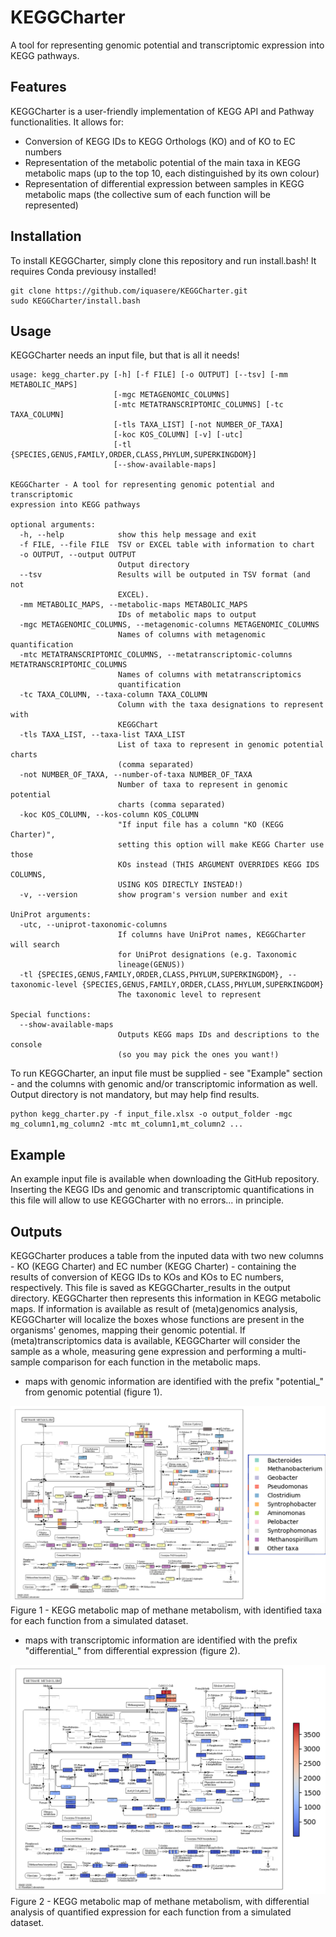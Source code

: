# KEGGCharter

A tool for representing genomic potential and transcriptomic expression into KEGG pathways.

## Features

KEGGCharter is a user-friendly implementation of KEGG API and Pathway functionalities. It allows for:
* Conversion of KEGG IDs to KEGG Orthologs (KO) and of KO to EC numbers
* Representation of the metabolic potential of the main taxa in KEGG metabolic maps (up to the top 10, each distinguished by its own colour)
* Representation of differential expression between samples in KEGG metabolic maps (the collective sum of each function will be represented)

## Installation

To install KEGGCharter, simply clone this repository and run install.bash! It requires Conda previousy installed!
```
git clone https://github.com/iquasere/KEGGCharter.git
sudo KEGGCharter/install.bash
```

## Usage

KEGGCharter needs an input file, but that is all it needs!
```
usage: kegg_charter.py [-h] [-f FILE] [-o OUTPUT] [--tsv] [-mm METABOLIC_MAPS]
                       [-mgc METAGENOMIC_COLUMNS]
                       [-mtc METATRANSCRIPTOMIC_COLUMNS] [-tc TAXA_COLUMN]
                       [-tls TAXA_LIST] [-not NUMBER_OF_TAXA]
                       [-koc KOS_COLUMN] [-v] [-utc]
                       [-tl {SPECIES,GENUS,FAMILY,ORDER,CLASS,PHYLUM,SUPERKINGDOM}]
                       [--show-available-maps]

KEGGCharter - A tool for representing genomic potential and transcriptomic
expression into KEGG pathways

optional arguments:
  -h, --help            show this help message and exit
  -f FILE, --file FILE  TSV or EXCEL table with information to chart
  -o OUTPUT, --output OUTPUT
                        Output directory
  --tsv                 Results will be outputed in TSV format (and not
                        EXCEL).
  -mm METABOLIC_MAPS, --metabolic-maps METABOLIC_MAPS
                        IDs of metabolic maps to output
  -mgc METAGENOMIC_COLUMNS, --metagenomic-columns METAGENOMIC_COLUMNS
                        Names of columns with metagenomic quantification
  -mtc METATRANSCRIPTOMIC_COLUMNS, --metatranscriptomic-columns METATRANSCRIPTOMIC_COLUMNS
                        Names of columns with metatranscriptomics
                        quantification
  -tc TAXA_COLUMN, --taxa-column TAXA_COLUMN
                        Column with the taxa designations to represent with
                        KEGGChart
  -tls TAXA_LIST, --taxa-list TAXA_LIST
                        List of taxa to represent in genomic potential charts
                        (comma separated)
  -not NUMBER_OF_TAXA, --number-of-taxa NUMBER_OF_TAXA
                        Number of taxa to represent in genomic potential
                        charts (comma separated)
  -koc KOS_COLUMN, --kos-column KOS_COLUMN
                        "If input file has a column "KO (KEGG Charter)",
                        setting this option will make KEGG Charter use those
                        KOs instead (THIS ARGUMENT OVERRIDES KEGG IDS COLUMNS,
                        USING KOS DIRECTLY INSTEAD!)
  -v, --version         show program's version number and exit

UniProt arguments:
  -utc, --uniprot-taxonomic-columns
                        If columns have UniProt names, KEGGCharter will search
                        for UniProt designations (e.g. Taxonomic
                        lineage(GENUS))
  -tl {SPECIES,GENUS,FAMILY,ORDER,CLASS,PHYLUM,SUPERKINGDOM}, --taxonomic-level {SPECIES,GENUS,FAMILY,ORDER,CLASS,PHYLUM,SUPERKINGDOM}
                        The taxonomic level to represent

Special functions:
  --show-available-maps
                        Outputs KEGG maps IDs and descriptions to the console
                        (so you may pick the ones you want!)
```

To run KEGGCharter, an input file must be supplied - see "Example" section - and the columns with genomic and/or transcriptomic information as well. Output directory is not mandatory, but may help find results.
```
python kegg_charter.py -f input_file.xlsx -o output_folder -mgc mg_column1,mg_column2 -mtc mt_column1,mt_column2 ...
```

## Example

An example input file is available when downloading the GitHub repository. Inserting the KEGG IDs and genomic and transcriptomic quantifications in this file will allow to use KEGGCharter with no errors... in principle.

## Outputs

KEGGCharter produces a table from the inputed data with two new columns - KO (KEGG Charter) and EC number (KEGG Charter) - containing the results of conversion of KEGG IDs to KOs and KOs to EC numbers, respectively. This file is saved as KEGGCharter_results in the output directory. 
KEGGCharter then represents this information in KEGG metabolic maps. If information is available as result of (meta)genomics analysis, KEGGCharter will localize the boxes whose functions are present in the organisms' genomes, mapping their genomic potential. If (meta)transcriptomics data is available, KEGGCharter will consider the sample as a whole, measuring gene expression and performing a multi-sample comparison for each function in the metabolic maps.
* maps with genomic information are identified with the prefix "potential_" from genomic potential (figure 1).

![ScreenShot](potential_Methane_metabolism.png)
Figure 1 - KEGG metabolic map of methane metabolism, with identified taxa for each function from a simulated dataset.

* maps with transcriptomic information are identified with the prefix "differential_" from differential expression (figure 2).

![ScreenShot](differential_Methane_metabolism.png)
Figure 2 - KEGG metabolic map of methane metabolism, with differential analysis of quantified expression for each function from a simulated dataset.